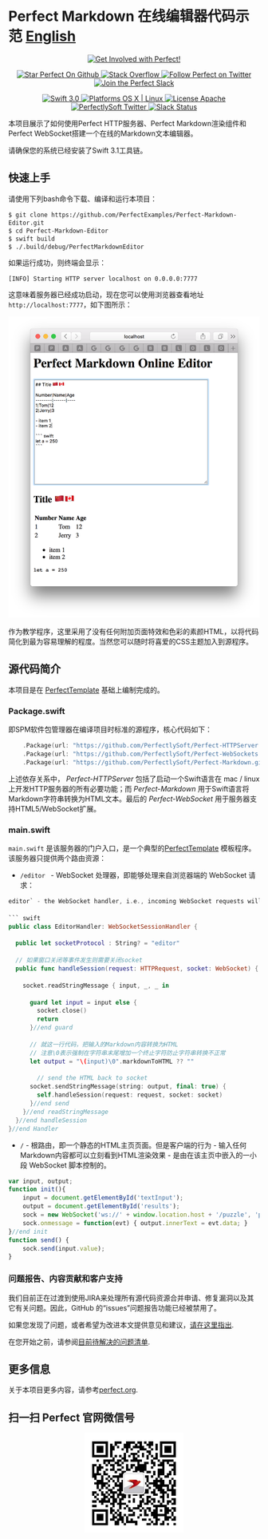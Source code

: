 # Perfect Markdown 在线编辑器代码示范 [English](README.md)

<p align="center">
    <a href="http://perfect.org/get-involved.html" target="_blank">
        <img src="http://perfect.org/assets/github/perfect_github_2_0_0.jpg" alt="Get Involved with Perfect!" width="854" />
    </a>
</p>

<p align="center">
    <a href="https://github.com/PerfectlySoft/Perfect" target="_blank">
        <img src="http://www.perfect.org/github/Perfect_GH_button_1_Star.jpg" alt="Star Perfect On Github" />
    </a>  
    <a href="http://stackoverflow.com/questions/tagged/perfect" target="_blank">
        <img src="http://www.perfect.org/github/perfect_gh_button_2_SO.jpg" alt="Stack Overflow" />
    </a>  
    <a href="https://twitter.com/perfectlysoft" target="_blank">
        <img src="http://www.perfect.org/github/Perfect_GH_button_3_twit.jpg" alt="Follow Perfect on Twitter" />
    </a>  
    <a href="http://perfect.ly" target="_blank">
        <img src="http://www.perfect.org/github/Perfect_GH_button_4_slack.jpg" alt="Join the Perfect Slack" />
    </a>
</p>

<p align="center">
    <a href="https://developer.apple.com/swift/" target="_blank">
        <img src="https://img.shields.io/badge/Swift-3.0-orange.svg?style=flat" alt="Swift 3.0">
    </a>
    <a href="https://developer.apple.com/swift/" target="_blank">
        <img src="https://img.shields.io/badge/Platforms-OS%20X%20%7C%20Linux%20-lightgray.svg?style=flat" alt="Platforms OS X | Linux">
    </a>
    <a href="http://perfect.org/licensing.html" target="_blank">
        <img src="https://img.shields.io/badge/License-Apache-lightgrey.svg?style=flat" alt="License Apache">
    </a>
    <a href="http://twitter.com/PerfectlySoft" target="_blank">
        <img src="https://img.shields.io/badge/Twitter-@PerfectlySoft-blue.svg?style=flat" alt="PerfectlySoft Twitter">
    </a>
    <a href="http://perfect.ly" target="_blank">
        <img src="http://perfect.ly/badge.svg" alt="Slack Status">
    </a>
</p>

本项目展示了如何使用Perfect HTTP服务器、Perfect Markdown渲染组件和Perfect WebSocket搭建一个在线的Markdown文本编辑器。

请确保您的系统已经安装了Swift 3.1工具链。

## 快速上手

请使用下列bash命令下载、编译和运行本项目：

```
$ git clone https://github.com/PerfectExamples/Perfect-Markdown-Editor.git
$ cd Perfect-Markdown-Editor
$ swift build
$ ./.build/debug/PerfectMarkdownEditor
```
如果运行成功，则终端会显示：

```
[INFO] Starting HTTP server localhost on 0.0.0.0:7777
```

这意味着服务器已经成功启动，现在您可以使用浏览器查看地址`http://localhost:7777`，如下图所示：

<p align=center><img src='sample.png'></img></p>

作为教学程序，这里采用了没有任何附加页面特效和色彩的素颜HTML，以将代码简化到最为容易理解的程度。当然您可以随时将喜爱的CSS主题加入到源程序。

## 源代码简介

本项目是在 [PerfectTemplate](https://github.com/PerfectlySoft/PerfectTemplate.git) 基础上编制完成的。

### Package.swift

即SPM软件包管理器在编译项目时标准的源程序，核心代码如下：

``` swift
	.Package(url: "https://github.com/PerfectlySoft/Perfect-HTTPServer.git", majorVersion: 2),
	.Package(url: "https://github.com/PerfectlySoft/Perfect-WebSockets.git", majorVersion:2),
	.Package(url: "https://github.com/PerfectlySoft/Perfect-Markdown.git", majorVersion: 1)
```

上述依存关系中， *Perfect-HTTPServer* 包括了启动一个Swift语言在 mac / linux 上开发HTTP服务器的所有必要功能；而 *Perfect-Markdown* 用于Swift语言将Markdown字符串转换为HTML文本。最后的 *Perfect-WebSocket* 用于服务器支持HTML5/WebSocket扩展。

### main.swift

`main.swift` 是该服务器的门户入口，是一个典型的[PerfectTemplate](https://github.com/PerfectlySoft/PerfectTemplate.git) 模板程序。该服务器只提供两个路由资源：

- `/editor ` - WebSocket 处理器，即能够处理来自浏览器端的 WebSocket 请求：

``` swift
editor` - the WebSocket handler, i.e., incoming WebSocket requests will be processed as program below:

``` swift
public class EditorHandler: WebSocketSessionHandler {

  public let socketProtocol : String? = "editor"

  // 如果窗口关闭等事件发生则需要关闭socket
  public func handleSession(request: HTTPRequest, socket: WebSocket) {

    socket.readStringMessage { input, _, _ in

      guard let input = input else {
        socket.close()
        return
      }//end guard

      // 就这一行代码，把输入的Markdown内容转换为HTML
      // 注意\0表示强制在字符串末尾增加一个终止字符防止字符串转换不正常
      let output = "\(input)\0".markdownToHTML ?? ""

		// send the HTML back to socket
      socket.sendStringMessage(string: output, final: true) {
        self.handleSession(request: request, socket: socket)
      }//end send
    }//end readStringMessage
  }//end handleSession
}//end Handler
```

- `/` - 根路由，即一个静态的HTML主页页面。但是客户端的行为 - 输入任何Markdown内容都可以立刻看到HTML渲染效果 - 是由在该主页中嵌入的一小段 WebSocket 脚本控制的。

``` javascript
var input, output;
function init(){ 
	input = document.getElementById('textInput');
	output = document.getElementById('results');
	sock = new WebSocket('ws://' + window.location.host + '/puzzle', 'puzzle');
	sock.onmessage = function(evt) { output.innerText = evt.data; } 
}//end init
function send() { 
	sock.send(input.value); 
} 
``` 

### 问题报告、内容贡献和客户支持

我们目前正在过渡到使用JIRA来处理所有源代码资源合并申请、修复漏洞以及其它有关问题。因此，GitHub 的“issues”问题报告功能已经被禁用了。

如果您发现了问题，或者希望为改进本文提供意见和建议，[请在这里指出](http://jira.perfect.org:8080/servicedesk/customer/portal/1).

在您开始之前，请参阅[目前待解决的问题清单](http://jira.perfect.org:8080/projects/ISS/issues).

## 更多信息
关于本项目更多内容，请参考[perfect.org](http://perfect.org).

## 扫一扫 Perfect 官网微信号
<p align=center><img src="https://raw.githubusercontent.com/PerfectExamples/Perfect-Cloudinary-ImageUploader-Demo/master/qr.png"></p>